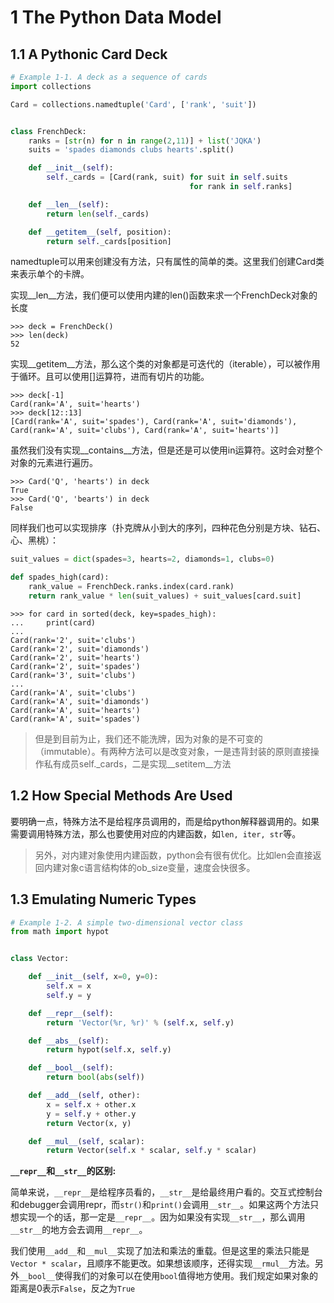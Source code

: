 # 1 The Python Data Model

## 1.1 A Pythonic Card Deck

```python
# Example 1-1. A deck as a sequence of cards
import collections

Card = collections.namedtuple('Card', ['rank', 'suit'])


class FrenchDeck:
    ranks = [str(n) for n in range(2,11)] + list('JQKA')
    suits = 'spades diamonds clubs hearts'.split()

    def __init__(self):
        self._cards = [Card(rank, suit) for suit in self.suits
                                        for rank in self.ranks]

    def __len__(self):
        return len(self._cards)

    def __getitem__(self, position):
        return self._cards[position]
```

namedtuple可以用来创建没有方法，只有属性的简单的类。这里我们创建Card类来表示单个的卡牌。

实现__len__方法，我们便可以使用内建的len()函数来求一个FrenchDeck对象的长度

```
>>> deck = FrenchDeck()
>>> len(deck)
52
```

实现__getitem__方法，那么这个类的对象都是可迭代的（iterable），可以被作用于循环。且可以使用[]运算符，进而有切片的功能。

```
>>> deck[-1]
Card(rank='A', suit='hearts')
>>> deck[12::13]
[Card(rank='A', suit='spades'), Card(rank='A', suit='diamonds'), Card(rank='A', suit='clubs'), Card(rank='A', suit='hearts')]
```

虽然我们没有实现__contains__方法，但是还是可以使用in运算符。这时会对整个对象的元素进行遍历。

```
>>> Card('Q', 'hearts') in deck
True
>>> Card('Q', 'bearts') in deck
False
```

同样我们也可以实现排序（扑克牌从小到大的序列，四种花色分别是方块、钻石、心、黑桃）：

```python
suit_values = dict(spades=3, hearts=2, diamonds=1, clubs=0)

def spades_high(card):
    rank_value = FrenchDeck.ranks.index(card.rank)
    return rank_value * len(suit_values) + suit_values[card.suit]

```

```
>>> for card in sorted(deck, key=spades_high):
...     print(card)
... 
Card(rank='2', suit='clubs')
Card(rank='2', suit='diamonds')
Card(rank='2', suit='hearts')
Card(rank='2', suit='spades')
Card(rank='3', suit='clubs')
...
Card(rank='A', suit='clubs')
Card(rank='A', suit='diamonds')
Card(rank='A', suit='hearts')
Card(rank='A', suit='spades')
```

> 但是到目前为止，我们还不能洗牌，因为对象的是不可变的（immutable）。有两种方法可以是改变对象，一是违背封装的原则直接操作私有成员self._cards，二是实现__setitem__方法

## 1.2 How Special Methods Are Used

要明确一点，特殊方法不是给程序员调用的，而是给python解释器调用的。如果需要调用特殊方法，那么也要使用对应的内建函数，如`len, iter, str`等。

> 另外，对内建对象使用内建函数，python会有很有优化。比如len会直接返回内建对象c语言结构体的ob_size变量，速度会快很多。

## 1.3 Emulating Numeric Types

```python
# Example 1-2. A simple two-dimensional vector class
from math import hypot


class Vector:

    def __init__(self, x=0, y=0):
        self.x = x
        self.y = y

    def __repr__(self):
        return 'Vector(%r, %r)' % (self.x, self.y)

    def __abs__(self):
        return hypot(self.x, self.y)

    def __bool__(self):
        return bool(abs(self))

    def __add__(self, other):
        x = self.x + other.x
        y = self.y + other.y
        return Vector(x, y)

    def __mul__(self, scalar):
        return Vector(self.x * scalar, self.y * scalar)
```

**`__repr__`和`__str__`的区别:**

简单来说，`__repr__`是给程序员看的，`__str__`是给最终用户看的。交互式控制台和debugger会调用repr，而`str()`和`print()`会调用`__str__`。如果这两个方法只想实现一个的话，那一定是`__repr__`。因为如果没有实现`__str__`，那么调用`__str__`的地方会去调用`__repr__`。

我们使用`__add__`和`__mul__`实现了加法和乘法的重载。但是这里的乘法只能是`Vector * scalar`，且顺序不能更改。如果想该顺序，还得实现`__rmul__`方法。另外`__bool__`使得我们的对象可以在使用`bool`值得地方使用。我们规定如果对象的距离是0表示`False`，反之为`True`

